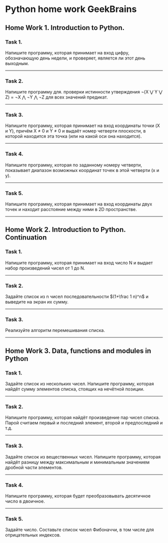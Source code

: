 # Python home work GeekBrains #
## Home Work 1. Introduction to Python. ##
### Task 1.
Напишите программу, которая принимает на вход цифру, обозначающую день недели, и проверяет, является ли этот день выходным.
___

### Task 2.
Напишите программу для. проверки истинности утверждения ¬(X ⋁ Y ⋁ Z) = ¬X ⋀ ¬Y ⋀ ¬Z для всех значений предикат. 
___
### Task 3.
Напишите программу, которая принимает на вход координаты точки (X и Y), причём X ≠ 0 и Y ≠ 0 и выдаёт номер четверти плоскости, в которой находится эта точка (или на какой оси она находится).
___
### Task 4.
Напишите программу, которая по заданному номеру четверти, показывает диапазон возможных координат точек в этой четверти (x и y).
___
### Task 5.
Напишите программу, которая принимает на вход координаты двух точек и находит расстояние между ними в 2D пространстве.
___
## Home Work 2. Introduction to Python. Continuation ##
### Task 1.
Напишите программу, которая принимает на вход число N и выдает набор произведений чисел от 1 до N.
___
### Task 2.
Задайте список из n чисел последовательности $(1+\frac 1 n)^n$ и выведите на экран их сумму.
___
### Task 3.
Реализуйте алгоритм перемешивания списка.
___
## Home Work 3. Data, functions and modules in Python ##
### Task 1.
Задайте список из нескольких чисел. Напишите программу, которая найдёт сумму элементов списка, стоящих на нечётной позиции.
___
### Task 2.
Напишите программу, которая найдёт произведение пар чисел списка. Парой считаем первый и последний элемент, второй и предпоследний и т.д.
___
### Task 3.
Задайте список из вещественных чисел. Напишите программу, которая найдёт разницу между максимальным и минимальным значением дробной части элементов.
___
### Task 4.
Напишите программу, которая будет преобразовывать десятичное число в двоичное.
___
### Task 5.
Задайте число. Составьте список чисел Фибоначчи, в том числе для отрицательных индексов.
